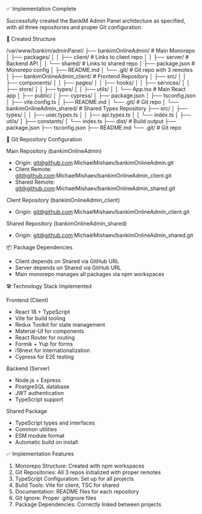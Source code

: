   ✅ Implementation Complete

  Successfully created the BankIM Admin Panel architecture as specified, with all
  three repositories and proper Git configuration.

  📁 Created Structure

  /var/www/bankim/adminPanel/
  ├── bankimOnlineAdmin/              # Main Monorepo
  │   ├── packages/
  │   │   ├── client/                 # Links to client repo
  │   │   ├── server/                 # Backend API
  │   │   └── shared/                 # Links to shared repo
  │   ├── package.json                # Monorepo config
  │   ├── README.md
  │   └── .git/                       # Git repo with 3 remotes
  │
  ├── bankimOnlineAdmin_client/       # Frontend Repository
  │   ├── src/
  │   │   ├── components/
  │   │   ├── pages/
  │   │   ├── hooks/
  │   │   ├── services/
  │   │   ├── store/
  │   │   ├── types/
  │   │   ├── utils/
  │   │   └── App.tsx                 # Main React app
  │   ├── public/
  │   ├── cypress/
  │   ├── package.json
  │   ├── tsconfig.json
  │   ├── vite.config.ts
  │   ├── README.md
  │   └── .git/                       # Git repo
  │
  └── bankimOnlineAdmin_shared/       # Shared Types Repository
      ├── src/
      │   ├── types/
      │   │   ├── user.types.ts
      │   │   ├── api.types.ts
      │   │   └── index.ts
      │   ├── utils/
      │   ├── constants/
      │   └── index.ts
      ├── dist/                       # Build output
      ├── package.json
      ├── tsconfig.json
      ├── README.md
      └── .git/                       # Git repo

  🔗 Git Repository Configuration

  Main Repository (bankimOnlineAdmin)

  - Origin: git@github.com:MichaelMishaev/bankimOnlineAdmin.git
  - Client Remote: git@github.com:MichaelMishaev/bankimOnlineAdmin_client.git
  - Shared Remote: git@github.com:MichaelMishaev/bankimOnlineAdmin_shared.git

  Client Repository (bankimOnlineAdmin_client)

  - Origin: git@github.com:MichaelMishaev/bankimOnlineAdmin_client.git

  Shared Repository (bankimOnlineAdmin_shared)

  - Origin: git@github.com:MichaelMishaev/bankimOnlineAdmin_shared.git

  📦 Package Dependencies

  - Client depends on Shared via GitHub URL
  - Server depends on Shared via GitHub URL
  - Main monorepo manages all packages via npm workspaces

  🛠️ Technology Stack Implemented

  Frontend (Client)

  - React 18 + TypeScript
  - Vite for build tooling
  - Redux Toolkit for state management
  - Material-UI for components
  - React Router for routing
  - Formik + Yup for forms
  - i18next for internationalization
  - Cypress for E2E testing

  Backend (Server)

  - Node.js + Express
  - PostgreSQL database
  - JWT authentication
  - TypeScript support

  Shared Package

  - TypeScript types and interfaces
  - Common utilities
  - ESM module format
  - Automatic build on install

  ✅ Implementation Features

  1. Monorepo Structure: Created with npm workspaces
  2. Git Repositories: All 3 repos initialized with proper remotes
  3. TypeScript Configuration: Set up for all projects
  4. Build Tools: Vite for client, TSC for shared
  5. Documentation: README files for each repository
  6. Git Ignore: Proper .gitignore files
  7. Package Dependencies: Correctly linked between projects